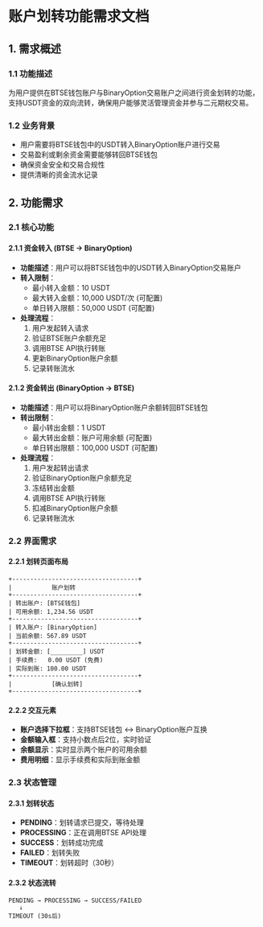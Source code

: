 # 账户划转功能需求文档

## 1. 需求概述

### 1.1 功能描述
为用户提供在BTSE钱包账户与BinaryOption交易账户之间进行资金划转的功能，支持USDT资金的双向流转，确保用户能够灵活管理资金并参与二元期权交易。

### 1.2 业务背景
- 用户需要将BTSE钱包中的USDT转入BinaryOption账户进行交易
- 交易盈利或剩余资金需要能够转回BTSE钱包
- 确保资金安全和交易合规性
- 提供清晰的资金流水记录

## 2. 功能需求

### 2.1 核心功能

#### 2.1.1 资金转入 (BTSE → BinaryOption)
- **功能描述**：用户可以将BTSE钱包中的USDT转入BinaryOption交易账户
- **转入限制**：
  - 最小转入金额：10 USDT
  - 最大转入金额：10,000 USDT/次 (可配置)
  - 单日转入限额：50,000 USDT (可配置)
- **处理流程**：
  1. 用户发起转入请求
  2. 验证BTSE账户余额充足
  3. 调用BTSE API执行转账
  4. 更新BinaryOption账户余额
  5. 记录转账流水

#### 2.1.2 资金转出 (BinaryOption → BTSE)
- **功能描述**：用户可以将BinaryOption账户余额转回BTSE钱包
- **转出限制**：
  - 最小转出金额：1 USDT
  - 最大转出金额：账户可用余额 (可配置)
  - 单日转出限额：100,000 USDT (可配置)
- **处理流程**：
  1. 用户发起转出请求
  2. 验证BinaryOption账户余额充足
  3. 冻结转出金额
  4. 调用BTSE API执行转账
  5. 扣减BinaryOption账户余额
  6. 记录转账流水

### 2.2 界面需求

#### 2.2.1 划转页面布局
```
+-----------------------------------+
|           账户划转            
+-----------------------------------+
| 转出账户: [BTSE钱包]
| 可用余额: 1,234.56 USDT
+-----------------------------------+
| 转入账户: [BinaryOption] 
| 当前余额: 567.89 USDT
+-----------------------------------+
| 划转金额: [_________] USDT 
| 手续费:   0.00 USDT (免费) 
| 实际到账: 100.00 USDT 
+-----------------------------------+
|           [确认划转] 
+-----------------------------------+
```

#### 2.2.2 交互元素
- **账户选择下拉框**：支持BTSE钱包 ↔ BinaryOption账户互换
- **金额输入框**：支持小数点后2位，实时验证
- **余额显示**：实时显示两个账户的可用余额
- **费用明细**：显示手续费和实际到账金额

### 2.3 状态管理

#### 2.3.1 划转状态
- **PENDING**：划转请求已提交，等待处理
- **PROCESSING**：正在调用BTSE API处理
- **SUCCESS**：划转成功完成
- **FAILED**：划转失败
- **TIMEOUT**：划转超时（30秒）

#### 2.3.2 状态流转
```
PENDING → PROCESSING → SUCCESS/FAILED
   ↓
TIMEOUT (30s后)
```

